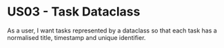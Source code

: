# US03 - Task Dataclass

As a user, I want tasks represented by a dataclass so that each task has a normalised title, timestamp and unique identifier.
